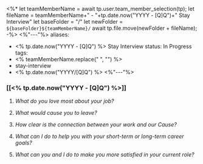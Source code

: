 <%*
let teamMemberName = await tp.user.team_member_selection(tp);
let fileName = teamMemberName+" - "+tp.date.now("YYYY - [Q]Q")+" Stay Interview"
let baseFolder = "/" 
let newFolder = `${baseFolder}${teamMemberName}/` 
await tp.file.move(newFolder + fileName);
-%>
<%"---"%>
aliases: 
 - <% tp.date.now("YYYY - [Q]Q") %> Stay Interview
status: In Progress
tags: 
 - <% teamMemberName.replace(" ", "") %>
 - stay-interview
 - <% tp.date.now("YYYY/[Q]Q") %>
<%"---"%>

### [[<% tp.date.now("YYYY - [Q]Q") %>]]

1. *What do you love most about your job?*

>

2. *What would cause you to leave?*

>

3. *How clear is the connection between your work and our Cause?*

>

4. *What can I do to help you with your short-term or long-term career goals?*

>

5. *What can you and I do to make you more satisfied in your current role?*

>